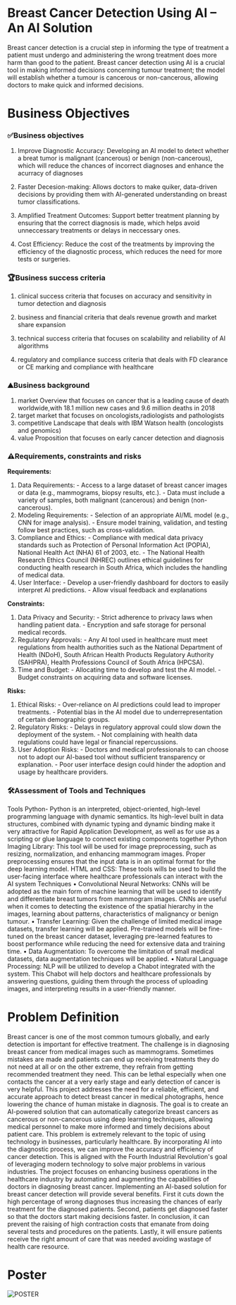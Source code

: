 # Breast Cancer Detection Using AI – An AI Solution
Breast cancer detection is a crucial step in informing the type of treatment a patient must undergo and administering the wrong treatment does more harm than good to the patient.
Breast cancer detection using AI is a crucial tool in making informed decisions concerning tumour treatment; the model will establish whether a tumour is cancerous or non-cancerous, allowing doctors to make quick and informed decisions.

# Business Objectives
### ✅Business objectives

1. Improve Diagnostic Accuracy: Developing an AI model to detect whether a breat tumor is malignant (cancerous) or benign (non-cancerous), which will reduce the chances of incorrect diagnoses and enhance the acurracy of diagnoses

2. Faster Decesion-making: Allows doctors to make quiker, data-driven decisions by providing them with AI-generated understanding on breast tumor classifications.

3. Amplified Treatment Outcomes: Support better treatment planning by ensuring that the correct diagnosis is made, which helps avoid unneccessary treatments or delays in neccessary ones.

4. Cost Efficiency: Reduce the cost of the treatments by improving the efficiency of the diagnostic process, which reduces the need for more tests or surgeries.



### 🏆Business success criteria
1. clinical success criteria that focuses on accuracy and sensitivity in tumor detection and diagnosis
2. business  and financial criteria that deals revenue growth and market share expansion

3. technical success criteria  that focuses on scalability and reliability of AI algorithms
4.  regulatory and compliance success criteria that deals with FD clearance or CE marking and compliance with healthcare 

### ⛰️Business background
1. market Overview  that focuses  on cancer that is a leading cause of death worldwide,with 18.1 million  new cases and 9.6 million deaths in 2018
2. target market that focuses  on oncologists,radiologists and pathologists
3. competitive Landscape  that deals with IBM Watson health (oncologists and genomics)
4. value Proposition that focuses  on early cancer detection and diagnosis 

### ⚠️Requirements, constraints and risks

**Requirements:** 

1. Data Requirements: - Access to a large dataset of breast cancer images or data (e.g., mammograms, biopsy results, etc.). - Data must include a variety of samples, both malignant (cancerous) and benign (non-cancerous). 
2. Modeling Requirements: - Selection of an appropriate AI/ML model (e.g., CNN for image analysis). - Ensure model training, validation, and testing follow best practices, such as cross-validation. 
3. Compliance and Ethics: - Compliance with medical data privacy standards such as Protection of Personal Information Act 
(POPIA), National Health Act (NHA) 61 of 2003, etc. - The National Health Research Ethics Council (NHREC) outlines ethical guidelines for conducting 
health research in South Africa, which includes the handling of medical data. 
4. User Interface: - Develop a user-friendly dashboard for doctors to easily interpret AI predictions. - Allow visual feedback and explanations  

**Constraints:** 

1. Data Privacy and Security: - Strict adherence to privacy laws when handling patient data. - Encryption and safe storage for personal medical records. 
2. Regulatory Approvals: - Any AI tool used in healthcare must meet regulations from health authorities such as the National 
Department of Health (NDoH), South African Health Products Regulatory Authority (SAHPRA), Health 
Professions Council of South Africa (HPCSA). 
3. Time and Budget: - Allocating time to develop and test the AI model. - Budget constraints on acquiring data and software licenses.
   
**Risks:**

1. Ethical Risks: - Over-reliance on AI predictions could lead to improper treatments. - Potential bias in the AI model due to underrepresentation of certain demographic groups. 
2. Regulatory Risks: - Delays in regulatory approval could slow down the deployment of the system. - Not complaining with health data regulations could have legal or financial repercussions. 
3. User Adoption Risks: - Doctors and medical professionals to can choose not to adopt our AI-based tool without sufficient 
transparency or explanation. - Poor user interface design could hinder the adoption and usage by healthcare providers.


### 🛠️Assessment of Tools and Techniques
Tools
Python- Python is an interpreted, object-oriented, high-level programming language with dynamic semantics. Its high-level built in data structures, combined with dynamic typing and dynamic binding make it very attractive for Rapid Application Development, as well as for use as a scripting or glue language to connect existing components together
Python Imaging Library: This tool will be used for image preprocessing, such as resizing, normalization, and enhancing mammogram images. Proper preprocessing ensures that the input data is in an optimal format for the deep learning model.
HTML and CSS: These tools wills be used to build the user-facing interface where healthcare professionals can interact with the AI system
Techniques
•	Convolutional Neural Networks: CNNs will be adopted as the main form of machine learning that will be used to identify and differentiate breast tumors from mammogram images. CNNs are useful when it comes to detecting the existence of the spatial hierarchy in the images, learning about patterns, characteristics of malignancy or benign tumour.
•	Transfer Learning: Given the challenge of limited medical image datasets, transfer learning will be applied. Pre-trained models will be fine-tuned on the breast cancer dataset, leveraging pre-learned features to boost performance while reducing the need for extensive data and training time.
•	Data Augmentation: To overcome the limitation of small medical datasets, data augmentation techniques will be applied.
•	Natural Language Processing: NLP will be utilized to develop a Chabot integrated with the system. This Chabot will help doctors and healthcare professionals by answering questions, guiding them through the process of uploading images, and interpreting results in a user-friendly manner.


# Problem Definition
Breast cancer is one of the most common tumours globally, and early detection is important for effective treatment. The challenge is in diagnosing breast cancer from medical images such as mammograms. Sometimes mistakes are made and patients can end up receiving treatments they do not need at all or on the other extreme, they refrain from getting recommended treatment they need. This can be lethal especially when one contacts the cancer at a very early stage and early detection of cancer is very helpful.
This project addresses the need for a reliable, efficient, and accurate approach to detect breast cancer in medical photographs, hence lowering the chance of human mistake in diagnosis. The goal is to create an AI-powered solution that can automatically categorize breast cancers as cancerous or non-cancerous using deep learning techniques, allowing medical personnel to make more informed and timely decisions about patient care.
This problem is extremely relevant to the topic of using technology in businesses, particularly healthcare. By incorporating AI into the diagnostic process, we can improve the accuracy and efficiency of cancer detection. This is aligned with the Fourth Industrial Revolution's goal of leveraging modern technology to solve major problems in various industries.							           The project focuses on enhancing business operations in the healthcare industry by automating and augmenting the capabilities of doctors in diagnosing breast cancer.
Implementing an AI-based solution for breast cancer detection will provide several benefits. First it cuts down the high percentage of wrong diagnoses thus increasing the chances of early treatment for the diagnosed patients. Second, patients get diagnosed faster so that the doctors start making decisions faster. In conclusion, it can prevent the raising of high contraction costs that emanate from doing several tests and procedures on the patients. Lastly, it will ensure patients receive the right amount of care that was needed avoiding wastage of health care resource.

# Poster
![POSTER](https://github.com/user-attachments/assets/08a1a2c0-ab4e-4402-9089-ddc4f2c6d43e)

